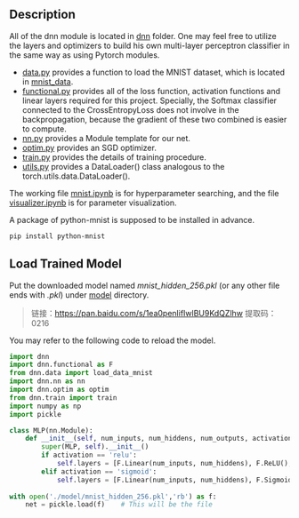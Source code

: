## Description

All of the dnn module is located in [dnn](./dnn) folder. One may feel free to utilize the layers and optimizers to build his own multi-layer perceptron classifier in the same way as using Pytorch modules.

- [data.py](./dnn/data.py) provides a function to load the MNIST dataset, which is located in [mnist_data](./mnist_data).
- [functional.py](./dnn/functional.py) provides all of the loss function, activation functions and linear layers required for this project. Specially, the Softmax classifier connected to the CrossEntropyLoss does not involve in the backpropagation,
  because the gradient of these two combined
  is easier to compute.
- [nn.py](./dnn/nn.py) provides a Module template for our net.
- [optim.py](./dnn/optim.py) provides an SGD optimizer.
- [train.py](./dnn/train.py) provides the details of training procedure.
- [utils.py](./dnn/utils.py) provides a DataLoader() class analogous to the torch.utils.data.DataLoader().

The working file [mnist.ipynb](mnist.ipynb) is for hyperparameter searching, and the file [visualizer.ipynb](visualizer.ipynb) is for parameter visualization.

A package of python-mnist is supposed to be installed in advance.

```bash
pip install python-mnist
```

## Load Trained Model

Put the downloaded model named *mnist_hidden_256.pkl* (or any other file ends with *.pkl*) under [model](./model) directory.

> 链接：https://pan.baidu.com/s/1ea0penlifIwlBU9KdQZlhw 
> 提取码：0216 

You may refer to the following code to reload the model.

```python
import dnn
import dnn.functional as F
from dnn.data import load_data_mnist
import dnn.nn as nn
import dnn.optim as optim
from dnn.train import train
import numpy as np
import pickle

class MLP(nn.Module):
    def __init__(self, num_inputs, num_hiddens, num_outputs, activation='relu'):
        super(MLP, self).__init__()
        if activation == 'relu':
            self.layers = [F.Linear(num_inputs, num_hiddens), F.ReLU(), F.Linear(num_hiddens, num_outputs), F.Softmax()]
        elif activation == 'sigmoid':
            self.layers = [F.Linear(num_inputs, num_hiddens), F.Sigmoid(), F.Linear(num_hiddens, num_outputs), F.Softmax()]
            
with open('./model/mnist_hidden_256.pkl','rb') as f:
    net = pickle.load(f)    # This will be the file
```

